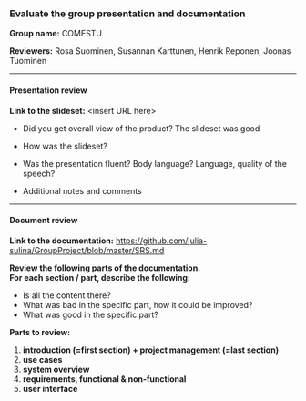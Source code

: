 ### Evaluate the group presentation and documentation

**Group name:** COMESTU

**Reviewers:** Rosa Suominen, Susannan Karttunen, Henrik Reponen, Joonas Tuominen

---
#### Presentation review

**Link to the slideset:** \<insert URL here\>

* Did you get overall view of the product?
  The slideset was good

* How was the slideset?


* Was the presentation fluent? Body language? Language, quality of the speech?

 
* Additional notes and comments

---
#### Document review

**Link to the documentation:** https://github.com/julia-sulina/GroupProject/blob/master/SRS.md

**Review the following parts of the documentation.**<BR/>
**For each section / part, describe the following:**
* Is all the content there?
* What was bad in the specific part, how it could be improved?
* What was good in the specific part?

**Parts to review:**

1. **introduction (=first section) + project management (=last section)**
1. **use cases**
1. **system overview**
1. **requirements, functional & non-functional**
1. **user interface**

